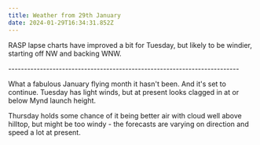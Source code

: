 ```yaml
---
title: Weather from 29th January
date: 2024-01-29T16:34:31.852Z
---
```

RASP lapse charts have improved a bit for Tuesday, but likely to be windier, starting off NW and backing WNW.

\------------------------------------------------------------------------- 

What a fabulous January flying month it hasn't been.  And it's set to continue.  Tuesday has light winds, but at present looks clagged in at or below Mynd launch height.

Thursday holds some chance of it being better air with cloud well above hilltop, but might be too windy - the forecasts are varying on direction and speed a lot at present.
